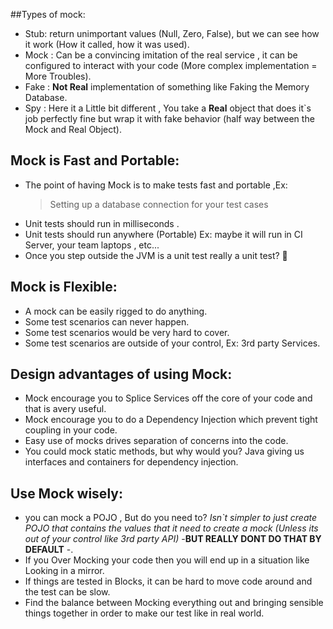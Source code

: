 ##Types of mock:
- Stub: return unimportant values (Null, Zero, False), but we can see how it work (How it called, how it was used).
- Mock : Can be a convincing imitation of the real service , it can be configured to interact with your code (More complex implementation = More Troubles).
- Fake : __Not Real__ implementation of something like Faking the Memory Database.
- Spy : Here it a Little bit different , You take a __Real__ object that does it`s job perfectly fine but wrap it with fake behavior (half way between the Mock and Real Object).


## Mock is Fast and Portable:
- The point of having Mock is to make tests fast and portable ,Ex:
    >Setting up a database connection for your test cases
- Unit tests should run in milliseconds .
- Unit tests should run anywhere (Portable) Ex: maybe it will run in CI Server, your team laptops , etc...
- Once you step outside the JVM is a unit test really a unit test? 🤔                                                      

## Mock is Flexible:
- A mock can be easily rigged to do anything.
- Some test scenarios can never happen.
- Some test scenarios would be very hard to cover.
- Some test scenarios are outside of your control, Ex: 3rd party Services.

## Design advantages of using Mock:
- Mock encourage you to Splice Services off the core of your code and that is avery useful.
- Mock encourage you to do a Dependency Injection which prevent tight coupling in your code.
- Easy use of mocks drives separation of concerns into the code.
- You could mock static methods, but why would you? Java giving us interfaces and containers for dependency injection.

## Use Mock wisely:
- you can mock a POJO , But do you need to? *Isn`t simpler to just create POJO that contains the values that it need to create a mock (Unless its out of your control like 3rd party API)* -__BUT REALLY DONT DO THAT BY DEFAULT__ -.
- If you Over Mocking your code then you will end up in a situation like Looking in a mirror.
- If things are tested in Blocks, it can be hard to move code around and the test can be slow.
- Find the balance between Mocking everything out and bringing sensible things together in order to make our test like in real world.
